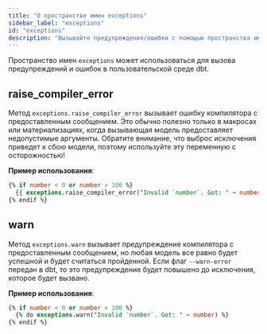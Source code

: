 ```yaml
---
title: "О пространстве имен exceptions"
sidebar_label: "exceptions"
id: "exceptions"
description: "Вызывайте предупреждения/ошибки с помощью пространства имен `exceptions`."
---
```


Пространство имен `exceptions` может использоваться для вызова предупреждений и ошибок в пользовательской среде dbt.

## raise_compiler_error

Метод `exceptions.raise_compiler_error` вызывает ошибку компилятора с предоставленным сообщением. Это обычно полезно только в макросах или <Term id="materialization">материализациях</Term>, когда вызывающая модель предоставляет недопустимые аргументы. Обратите внимание, что выброс исключения приведет к сбою модели, поэтому используйте эту переменную с осторожностью!

__Пример использования__:

<File name='exceptions.sql'>

```sql
{% if number < 0 or number > 100 %}
  {{ exceptions.raise_compiler_error("Invalid `number`. Got: " ~ number) }}
{% endif %}
```

</File>

## warn

Метод `exceptions.warn` вызывает предупреждение компилятора с предоставленным сообщением, но любая модель все равно будет успешной и будет считаться пройденной. Если флаг `--warn-error` передан в dbt, то это предупреждение будет повышено до исключения, которое будет вызвано.

__Пример использования__:

<File name='warn.sql'>

```sql
{% if number < 0 or number > 100 %}
  {% do exceptions.warn("Invalid `number`. Got: " ~ number) %}
{% endif %}
```

</File>